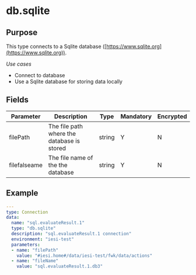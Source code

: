# db.sqlite
## Purpose
This type connects to a Sqlite database ([https://www.sqlite.org](https://www.sqlite.org)).

*Use cases*
* Connect to database
* Use a Sqlite database for storing data locally

## Fields
|Parameter|Description|Type|Mandatory|Encrypted|
|---------|-----------|----|---------|---------|
|filePath|The file path where the database is stored|string|Y|N|
|filefalseame|The file name of the the database|string|Y|N|

## Example
```yaml
---
type: Connection
data:
  name: "sql.evaluateResult.1"
  type: "db.sqlite"
  description: "sql.evaluateResult.1 connection"
  environment: "iesi-test"
  parameters:
  - name: "filePath"
    value: "#iesi.home#/data/iesi-test/fwk/data/actions"
  - name: "fileName"
    value: "sql.evaluateResult.1.db3"
```
